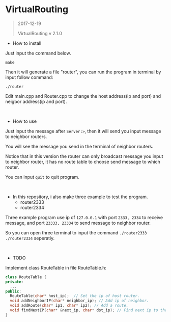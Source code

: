 # VirtualRouting

> 2017-12-19
>
> VirtualRouting v 2.1.0

- How to install

Just input the command below.

```
make
```
Then it will generate a file "router", you can run the program in terminal by input follow command:

```
./router
```

Edit main.cpp and Router.cpp to change the host address(ip and port) and neigbor address(ip and port).

</br>

- How to use

Just input the message after `Server:>`, then it will send you input message to neighbor routers.

You will see the message you send in the terminal of neighbor routers.

Notice that in this version the router can only broadcast message you input to neighbor router, it has no route table to choose send message to which router.

You can input `quit` to quit program.

</br>

- In this repository, i also make three example to test the program.
  - router2333
  - router2334

Three example program use ip of `127.0.0.1` with port `2333, 2334` to receive message, and port `23333, 23334` to send message to neighbor router.

So you can open three terminal to input the command `./router2333` `./router2334`  seperatly. 

 </br>

- TODO

Implement class RouteTable in file RouteTable.h:

```c++
class RouteTable {
private:
  ...
public:
  RouteTable(char* host_ip);  // Set the ip of host router.
  void addNeighborIP(char* neighbor_ip); // Add ip of neighbor.
  void addRoute(char* ip1, char* ip2); // Add a route.
  void findNextIP(char* &next_ip, char* dst_ip); // Find next ip to the destination ip.
}
```

